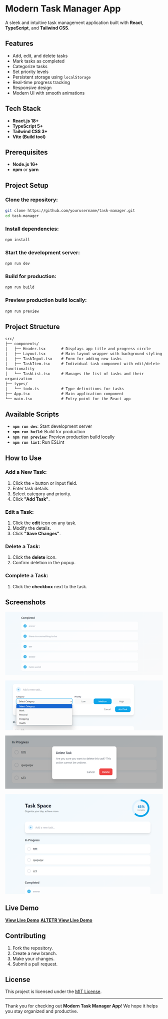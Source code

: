 # Modern Task Manager App

A sleek and intuitive task management application built with **React**, **TypeScript**, and **Tailwind CSS**.

## Features

- Add, edit, and delete tasks
- Mark tasks as completed
- Categorize tasks
- Set priority levels
- Persistent storage using `localStorage`
- Real-time progress tracking
- Responsive design
- Modern UI with smooth animations

## Tech Stack

- **React.js 18+**
- **TypeScript 5+**
- **Tailwind CSS 3+**
- **Vite (Build tool)**

## Prerequisites

- **Node.js 16+**
- **npm** or **yarn**

## Project Setup

### Clone the repository:

```bash
git clone https://github.com/yourusername/task-manager.git
cd task-manager
```

### Install dependencies:

```bash
npm install
```

### Start the development server:

```bash
npm run dev
```

### Build for production:

```bash
npm run build
```

### Preview production build locally:

```bash
npm run preview
```

## Project Structure

```
src/
├── components/
│   ├── Header.tsx       # Displays app title and progress circle
│   ├── Layout.tsx       # Main layout wrapper with background styling
│   ├── TaskInput.tsx    # Form for adding new tasks
│   ├── TaskItem.tsx     # Individual task component with edit/delete functionality
│   └── TaskList.tsx     # Manages the list of tasks and their organization
├── types/
│   └── todo.ts          # Type definitions for tasks
├── App.tsx              # Main application component
└── main.tsx             # Entry point for the React app
```

## Available Scripts

- **`npm run dev`**: Start development server
- **`npm run build`**: Build for production
- **`npm run preview`**: Preview production build locally
- **`npm run lint`**: Run ESLint

## How to Use

### Add a New Task:

1. Click the `+` button or input field.
2. Enter task details.
3. Select category and priority.
4. Click **"Add Task"**.

### Edit a Task:

1. Click the **edit** icon on any task.
2. Modify the details.
3. Click **"Save Changes"**.

### Delete a Task:

1. Click the **delete** icon.
2. Confirm deletion in the popup.

### Complete a Task:

1. Click the **checkbox** next to the task.

## Screenshots

![alt text](public/screenshot/image-1.png)

![alt text](public/screenshot/image-2.png)

![alt text](public/screenshot/image-3.png)

![alt text](public/screenshot/image.png)

## Live Demo

[**View Live Demo**](https://todo-react-nine-iota.vercel.app/)
[**ALTETR View Live Demo**](https://todo-react-bbxu.onrender.com/)

## Contributing

1. Fork the repository.
2. Create a new branch.
3. Make your changes.
4. Submit a pull request.

## License

This project is licensed under the [MIT License](LICENSE).

---

Thank you for checking out **Modern Task Manager App**! We hope it helps you stay organized and productive.
